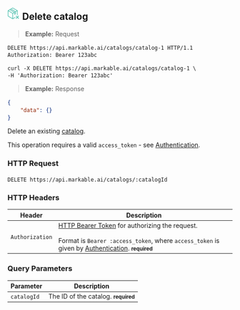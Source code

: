 
## <img src="images/delete-catalog_icon.png" alt="delete-catalog_icon" width="28px" height="auto"> Delete catalog

> **Example:** Request

```http
DELETE https://api.markable.ai/catalogs/catalog-1 HTTP/1.1
Authorization: Bearer 123abc
```

```shell
curl -X DELETE https://api.markable.ai/catalogs/catalog-1 \
-H 'Authorization: Bearer 123abc'
```

> **Example:** Response

```json
{
	"data": {}
}
```


Delete an existing [catalog](#the-catalog-object).

<aside class="notice">
	This operation requires a valid <code>access_token</code> - see <a href="#authentication">Authentication</a>.
</aside>


### HTTP Request

`DELETE https://api.markable.ai/catalogs/:catalogId`


### HTTP Headers

Header       		| Description
----------      	| ----------
`Authorization`     | [HTTP Bearer Token](https://tools.ietf.org/html/rfc6750) for authorizing the request. <br><br>Format is `Bearer :access_token`, where `access_token` is given by [Authentication](#authentication). **<small>required</small>**


### Query Parameters

Parameter 		| Description
---------- 		| ----------
`catalogId` 	| The ID of the catalog. **<small>required</small>**
